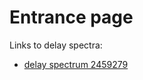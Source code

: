 # Entrance page

Links to delay spectra:

 - [delay spectrum 2459279](https://honggeunkim.github.io/test_repo/delay_spectrum_2459279.html)
